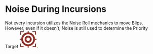 # Noise During Incursions

Not every Incursion utilizes the Noise Roll mechanics to move Blips. However, even if it doesn’t, Noise
is still used to determine the Priority Target ![Priority Target Icon](svg/icon-target.svg).